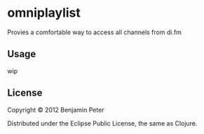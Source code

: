 # omniplaylist

Provies a comfortable way to access all channels from di.fm

## Usage

wip

## License

Copyright © 2012 Benjamin Peter

Distributed under the Eclipse Public License, the same as Clojure.
